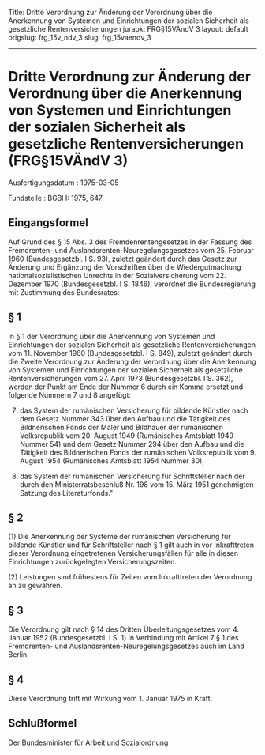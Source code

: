 Title: Dritte Verordnung zur Änderung der Verordnung über die Anerkennung von Systemen
  und Einrichtungen der sozialen Sicherheit als gesetzliche Rentenversicherungen
jurabk: FRG§15VÄndV 3
layout: default
origslug: frg_15v_ndv_3
slug: frg_15vaendv_3

---

# Dritte Verordnung zur Änderung der Verordnung über die Anerkennung von Systemen und Einrichtungen der sozialen Sicherheit als gesetzliche Rentenversicherungen (FRG§15VÄndV 3)

Ausfertigungsdatum
:   1975-03-05

Fundstelle
:   BGBl I: 1975, 647



## Eingangsformel

Auf Grund des § 15 Abs. 3 des Fremdenrentengesetzes in der Fassung des
Fremdrenten- und Auslandsrenten-Neuregelungsgesetzes vom 25. Februar
1960 (Bundesgesetzbl. I S. 93), zuletzt geändert durch das Gesetz zur
Änderung und Ergänzung der Vorschriften über die Wiedergutmachung
nationalsozialistischen Unrechts in der Sozialversicherung vom 22.
Dezember 1970 (Bundesgesetzbl. I S. 1846), verordnet die
Bundesregierung mit Zustimmung des Bundesrates:


## § 1

In § 1 der Verordnung über die Anerkennung von Systemen und
Einrichtungen der sozialen Sicherheit als gesetzliche
Rentenversicherungen vom 11. November 1960 (Bundesgesetzbl. I S. 849),
zuletzt geändert durch die Zweite Verordnung zur Änderung der
Verordnung über die Anerkennung von Systemen und Einrichtungen der
sozialen Sicherheit als gesetzliche Rentenversicherungen vom 27. April
1973 (Bundesgesetzbl. I S. 362), werden der Punkt am Ende der Nummer 6
durch ein Komma ersetzt und folgende Nummern 7 und 8 angefügt:

7.  das System der rumänischen Versicherung für bildende Künstler nach dem
    Gesetz Nummer 343 über den Aufbau und die Tätigkeit des Bildnerischen
    Fonds der Maler und Bildhauer der rumänischen Volksrepublik vom 20.
    August 1949 (Rumänisches Amtsblatt 1949 Nummer 54) und dem Gesetz
    Nummer 294 über den Aufbau und die Tätigkeit des Bildnerischen Fonds
    der rumänischen Volksrepublik vom 9. August 1954 (Rumänisches
    Amtsblatt 1954 Nummer 30),


8.  das System der rumänischen Versicherung für Schriftsteller nach der
    durch den Ministerratsbeschluß Nr. 198 vom 15. März 1951 genehmigten
    Satzung des Literaturfonds."





## § 2

(1) Die Anerkennung der Systeme der rumänischen Versicherung für
bildende Künstler und für Schriftsteller nach § 1 gilt auch in vor
Inkrafttreten dieser Verordnung eingetretenen Versicherungsfällen für
alle in diesen Einrichtungen zurückgelegten Versicherungszeiten.

(2) Leistungen sind frühestens für Zeiten vom Inkrafttreten der
Verordnung an zu gewähren.


## § 3

Die Verordnung gilt nach § 14 des Dritten Überleitungsgesetzes vom 4.
Januar 1952 (Bundesgesetzbl. I S. 1) in Verbindung mit Artikel 7 § 1
des Fremdrenten- und Auslandsrenten-Neuregelungsgesetzes auch im Land
Berlin.


## § 4

Diese Verordnung tritt mit Wirkung vom 1. Januar 1975 in Kraft.


## Schlußformel

Der Bundesminister für Arbeit und Sozialordnung


